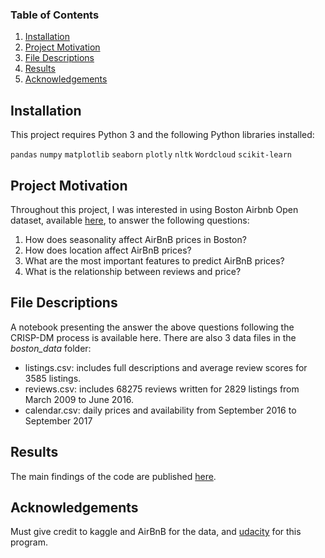 ### Table of Contents

1. [Installation](#installation)
2. [Project Motivation](#motivation)
3. [File Descriptions](#files)
4. [Results](#results)
5. [Acknowledgements](#Acknowledgements)

## Installation <a name="installation"></a>

This project requires Python 3 and the following Python libraries installed:

`pandas`
`numpy`
`matplotlib`
`seaborn`
`plotly`
`nltk`
`Wordcloud`
`scikit-learn`

## Project Motivation<a name="motivation"></a>

Throughout this project, I was interested in using Boston Airbnb Open dataset, available [here](https://www.kaggle.com/airbnb/boston),
to answer the following questions:

1. How does seasonality affect AirBnB prices in Boston?
2. How does location affect AirBnB prices?
3. What are the most important features to predict AirBnB prices?
4. What is the relationship between reviews and price?

## File Descriptions <a name="files"></a>

A notebook presenting the answer the above questions following the CRISP-DM process is available here.
There are also 3 data files in the _boston_data_ folder:

* listings.csv: includes full descriptions and average review scores for 3585 listings.
* reviews.csv: includes 68275 reviews written for 2829 listings from March 2009 to June 2016.
* calendar.csv: daily prices and availability from September 2016 to September 2017

## Results<a name="results"></a>

The main findings of the code are published [here](https://medium.com/@alaeddine.grine/insights-into-boston-airbnb-data-a418c27626d1).

## Acknowledgements<a name="Acknowledgements"></a>

Must give credit to kaggle and AirBnB for the data, and [udacity](https://www.udacity.com/) for this program.
